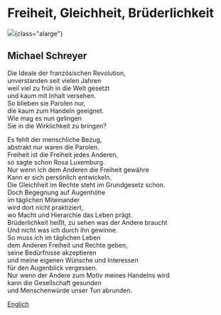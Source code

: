 
# Freiheit, Gleichheit, Brüderlichkeit

![](freedom-e-f.jpg){class="alarge"}

## Michael Schreyer

Die Ideale der französischen Revolution,\
unverstanden seit vielen Jahren\
weil viel zu früh in die Welt gesetzt\
und kaum mit Inhalt versehen.\
So blieben sie Parolen nur,\
die kaum zum Handeln geeignet.\
Wie mag es nun gelingen\
Sie in die Wirklichkeit zu bringen?

Es fehlt der menschliche Bezug,\
abstrakt nur waren die Parolen.\
Freiheit ist die Freiheit jedes Anderen,\
so sagte schon Rosa Luxemburg.\
Nur wenn ich dem Anderen die Freiheit gewähre\
Kann er sich persönlich entwickeln.\
Die Gleichheit im Rechte steht im Grundgesetz schon.\
Doch Begegnung auf Augenhöhe\
im täglichen Miteinander\
wird dort nicht praktiziert,\
wo Macht und Hierarchie das Leben prägt.\
Brüderlichkeit heißt, zu sehen was der Andere braucht\
Und nicht was ich durch ihn gewinne.\
So muss ich im täglichen Leben\
dem Anderen Freiheit und Rechte geben,\
seine Bedürfnisse akzeptieren\
und meine eigenen Wünsche und Interessen\
für den Augenblick vergessen.\
Nur wenn der Andere zum Motiv meines Handelns wird\
kann die Gesellschaft gesunden\
und Menschenwürde unser Tun abrunden.

[Englich](freedom-eng.html)
